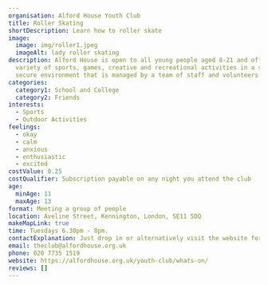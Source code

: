 ```yaml
---
organisation: Alford House Youth Club
title: Roller Skating
shortDescription: Learn how to roller skate
image:
  image: img/roller1.jpeg
  imageAlt: lady roller skating
description: Alford House is open to all young people aged 8-21 and offers a
  variety of sports, games, creative and recreational activities in a safe and
  secure environment that is managed by a team of staff and volunteers.
categories:
  category1: School and College
  category2: Friends
interests:
  - Sports
  - Outdoor Activities
feelings:
  - okay
  - calm
  - anxious
  - enthusiastic
  - excited
costValue: 0.25
costQualifier: Subscription payable on any night you attend the club
age:
  minAge: 11
  maxAge: 13
format: Meeting a group of people
location: Aveline Street, Kennington, London, SE11 5DQ
makeMapLink: true
time: Tuesdays 6.30pm - 8pm.
contactExplanation: Just drop in or alternatively visit the website for more info.
email: theclub@alfordhouse.org.uk
phone: 020 7735 1519
website: https://alfordhouse.org.uk/youth-club/whats-on/
reviews: []
---
```

